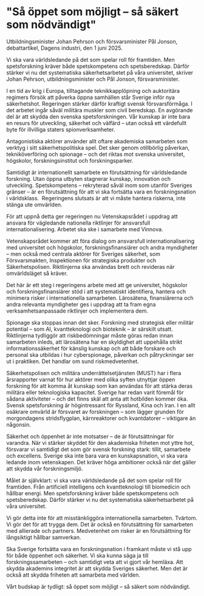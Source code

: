 # "Så öppet som möjligt – så säkert som nödvändigt"

Utbildningsminister Johan Pehrson och försvarsminister Pål Jonson, debattartikel, Dagens industri, den 1 juni 2025.

Vi ska vara världsledande på det som spelar roll för framtiden. Men spetsforskning kräver både spetskompetens och spetsberedskap. Därför stärker vi nu det systematiska säkerhetsarbetet på våra universitet, skriver Johan Pehrson, utbildningsminister och Pål Jonson, försvarsminister.

I en tid av krig i Europa, tilltagande teknikkapplöpning och auktoritära regimers försök att påverka öppna samhällen står Sverige inför nya säkerhetshot. Regeringen stärker därför kraftigt svensk försvarsförmåga. I det arbetet ingår såväl militära muskler som civil beredskap. En avgörande del är att skydda den svenska spetsforskningen. Vår kunskap är inte bara en resurs för utveckling, säkerhet och välfärd – utan också ett värdefullt byte för illvilliga staters spionverksamheter.

Antagonistiska aktörer använder allt oftare akademiska samarbeten som verktyg i sitt säkerhetspolitiska spel. Det sker genom otillbörlig påverkan, tekniköverföring och spionage – och det riktas mot svenska universitet, högskolor, forskningsinstitut och forskningsparker.

Samtidigt är internationellt samarbete en förutsättning för världsledande forskning. Utan öppna utbyten stagnerar kunskap, innovation och utveckling. Spetskompetens – rekryterad såväl inom som utanför Sveriges gränser – är en förutsättning för att vi ska fortsätta vara en forskningsnation i världsklass.  Regeringens slutsats är att vi måste hantera riskerna, inte stänga ute omvärlden.

För att uppnå detta ger regeringen nu Vetenskapsrådet i uppdrag att ansvara för vägledande nationella riktlinjer för ansvarsfull internationalisering. Arbetet ska ske i samarbete med Vinnova.

Vetenskapsrådet kommer att föra dialog om ansvarsfull internationalisering med universitet och högskolor, forskningsfinansiärer och andra myndigheter – men också med centrala aktörer för Sveriges säkerhet, som Försvarsmakten, Inspektionen för strategiska produkter och Säkerhetspolisen. Riktlinjerna ska användas brett och revideras när omvärldsläget så kräver.

Det här är ett steg i regeringens arbete med att ge universitet, högskolor och forskningsfinansiärer stöd i att systematiskt identifiera, hantera och minimera risker i internationella samarbeten. Lärosätena, finansiärerna och andra relevanta myndigheter ges i uppdrag att ta fram egna verksamhetsanpassade riktlinjer och implementera dem.

Spionage ska stoppas innan det sker. Forskning med strategisk eller militär potential – som AI, kvantteknologi och bioteknik – är särskilt utsatt. Riktlinjerna tydliggör att riskbedömningar måste göras redan innan samarbeten inleds, att lärosätena har en skyldighet att uppehålla strikt informationssäkerhet för känslig kunskap och att både forskare och personal ska utbildas i hur cyberspionage, påverkan och påtryckningar ser ut i praktiken. Det handlar om sund riskmedvetenhet.

Säkerhetspolisen och militära underrättelsetjänsten (MUST) har i flera årsrapporter varnat för hur aktörer med olika syften utnyttjar öppen forskning för att komma åt kunskap som kan användas för att stärka deras militära eller teknologiska kapacitet. Sverige har redan varit föremål för sådana aktiviteter – och det finns skäl att anta att hotbilden kommer öka. Svensk spetsforskning är högintressant för Ryssland, Kina och Iran. I en allt osäkrare omvärld är försvaret av forskningen – som lägger grunden för morgondagens stridsflygplan, kärnreaktorer och kvantdatorer – viktigare än någonsin.

Säkerhet och öppenhet är inte motsatser – de är förutsättningar för varandra. När vi stärker skyddet för den akademiska friheten mot yttre hot, försvarar vi samtidigt det som gör svensk forskning stark: tillit, samarbete och excellens. Sverige ska inte bara vara en kunskapsnation, vi ska vara ledande inom vetenskapen. Det kräver höga ambitioner också när det gäller att skydda vår forskningsmiljö.

Målet är självklart: vi ska vara världsledande på det som spelar roll för framtiden. Från artificiell intelligens och kvantteknologi till biomedicin och hållbar energi. Men spetsforskning kräver både spetskompetens och spetsberedskap. Därför stärker vi nu det systematiska säkerhetsarbetet på våra universitet.

Vi gör detta inte för att misstänkliggöra internationella samarbeten. Tvärtom. Vi gör det för att trygga dem. Det är också en förutsättning för samarbeten med allierade och partners. Medvetenhet om risker är en förutsättning för långsiktigt hållbar samverkan.

Ska Sverige fortsätta vara en forskningsnation i framkant måste vi stå upp för både öppenhet och säkerhet. Vi ska kunna säga ja till forskningssamarbeten – och samtidigt veta att vi gjort vår hemläxa. Att skydda akademins integritet är att skydda Sveriges säkerhet. Men det är också att skydda friheten att samarbeta med världen.

Vårt budskap är tydligt: så öppet som möjligt – så säkert som nödvändigt.
